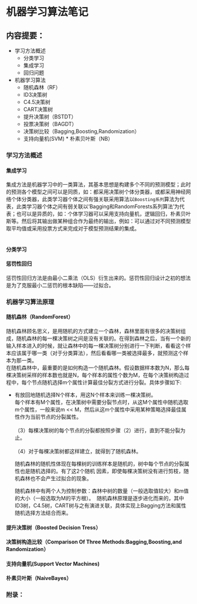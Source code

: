 # 机器学习算法笔记
## 内容提要：
* 学习方法概述
  * 分类学习
  * 集成学习
  * 回归问题
* 机器学习算法
  * 随机森林（RF）
   * ID3决策树
   * C4.5决策树
   * CART决策树
  * 提升决策树（BSTDT）
  * 投票决策树（BAGDT）
  * 决策树比较（Bagging,Boosting,Randomization）
  * 支持向量机(SVM)
  * 朴素贝叶斯（NB）
### 学习方法概述

#### 集成学习
  集成方法是机器学习中的一类算法，其基本思想是构建多个不同的预测模型；此时的预测各个模型之间可以是同质，如：都采用决策树个体分类器，或都采用神经网络个体分类器，此类学习器个体之间有强关联采用算法以`Boosting系列`算法为代表，此类学习器个体之间有弱关联以‘Bagging和RandomForests系列算法’为代表；也可以是异质的，如：个体学习器可以采用支持向量机，逻辑回归，朴素贝叶斯等。然后将其输出做某种组合作为最终的输出，例如：可以通过对不同预测模型取平均值或采用投票方式来完成对于模型预测结果的集成。
  <br></br>
#### 分类学习
#### 惩罚性回归
惩罚性回归方法是由最小二乘法（OLS）衍生出来的。惩罚性回归设计之初的想法是为了克服最小二惩罚的根本缺陷——过拟合。

### 机器学习算法原理
#### 随机森林（RandomForest）
随机森林顾名思义，是用随机的方式建立一个森林，森林里面有很多的决策树组成，随机森林的每一棵决策树之间是没有关联的。在得到森林之后，当有一个新的输入样本进入的时候，就让森林中的每一棵决策树分别进行一下判断，看看这个样本应该属于哪一类（对于分类算法），然后看看哪一类被选择最多，就预测这个样本为那一类。<br>在随机森林中，最重要的是如何构造一个随机森林。假设数据样本数为N，那么每棵决策树采样的样本数也就是N，每个样本的属性个数为M，在每个决策树构造过程中，每个节点随机选择m个属性计算最佳分裂方式进行分裂。具体步骤如下:</br> 
* 有放回地随机选择N个样本，用这N个样本来训练一棵决策树。
<br>每个样本有M个属性，在决策树中需要分裂节点时，从这M个属性中随机选取m个属性，一般来说m << M，然后从这m个属性中采用某种策略选择最佳属性作为当前节点的分裂属性。</br>
 <br>（3）每棵决策树的每个节点的分裂都按照步骤（2）进行，直到不能分裂为止。</br>
 <br>（4）对于每棵决策树都这样建立，就得到了随机森林。</br>
 
   随机森林的随机性体现在每棵树的训练样本是随机的，树中每个节点的分裂属性也是随机选择的。有了这2个随机
   因素，即使每棵决策树没有进行剪枝，随机森林也不会产生过拟合的现象。
 
   随机森林中有两个人为控制参数：森林中树的数量（一般选取值较大）和m值的大小（一般选取为M的平方根）。
  随机森林原理是逐步进化而来的，其中ID3树，C4.5树，CART树与之有演进关联，具体实现上Bagging方法和属性随机选择方法结合而来。
#### 提升决策树（Boosted Decision Tress）
#### 决策树构造比较（Comparison Of Three Methods:Bagging,Boosting,and Randomization）
#### 支持向量机(Support Vector Machines)
#### 朴素贝叶斯（NaiveBayes）

### 附录：
